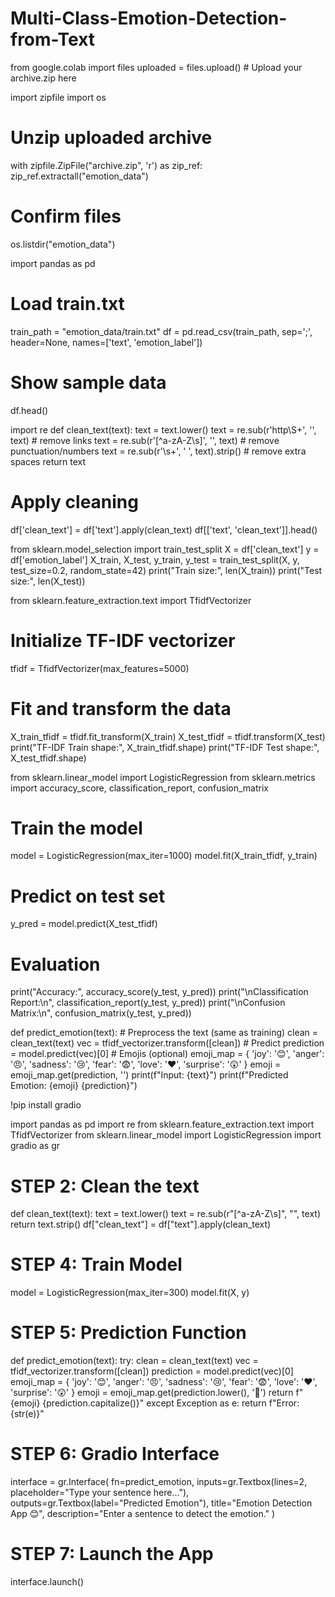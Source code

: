 # Multi-Class-Emotion-Detection-from-Text
from google.colab import files
uploaded = files.upload()  # Upload your archive.zip here

import zipfile
import os
# Unzip uploaded archive
with zipfile.ZipFile("archive.zip", 'r') as zip_ref:
    zip_ref.extractall("emotion_data")
# Confirm files
os.listdir("emotion_data")

import pandas as pd
# Load train.txt
train_path = "emotion_data/train.txt"
df = pd.read_csv(train_path, sep=';', header=None, names=['text', 'emotion_label'])
# Show sample data
df.head()

import re
def clean_text(text):
    text = text.lower()
    text = re.sub(r'http\S+', '', text)         # remove links
    text = re.sub(r'[^a-zA-Z\s]', '', text)     # remove punctuation/numbers
    text = re.sub(r'\s+', ' ', text).strip()    # remove extra spaces
    return text
# Apply cleaning
df['clean_text'] = df['text'].apply(clean_text)
df[['text', 'clean_text']].head()


from sklearn.model_selection import train_test_split
X = df['clean_text']
y = df['emotion_label']
X_train, X_test, y_train, y_test = train_test_split(X, y, test_size=0.2, random_state=42)
print("Train size:", len(X_train))
print("Test size:", len(X_test))

from sklearn.feature_extraction.text import TfidfVectorizer
# Initialize TF-IDF vectorizer
tfidf = TfidfVectorizer(max_features=5000)
# Fit and transform the data
X_train_tfidf = tfidf.fit_transform(X_train)
X_test_tfidf = tfidf.transform(X_test)
print("TF-IDF Train shape:", X_train_tfidf.shape)
print("TF-IDF Test shape:", X_test_tfidf.shape)

from sklearn.linear_model import LogisticRegression
from sklearn.metrics import accuracy_score, classification_report, confusion_matrix
# Train the model
model = LogisticRegression(max_iter=1000)
model.fit(X_train_tfidf, y_train)
# Predict on test set
y_pred = model.predict(X_test_tfidf)
# Evaluation
print("Accuracy:", accuracy_score(y_test, y_pred))
print("\nClassification Report:\n", classification_report(y_test, y_pred))
print("\nConfusion Matrix:\n", confusion_matrix(y_test, y_pred))

def predict_emotion(text):
    # Preprocess the text (same as training)
    clean = clean_text(text)
    vec = tfidf_vectorizer.transform([clean])
    # Predict
    prediction = model.predict(vec)[0]
    # Emojis (optional)
    emoji_map = {
        'joy': '😊',
        'anger': '😠',
        'sadness': '😢',
        'fear': '😨',
        'love': '❤️',
        'surprise': '😲'
    }
    emoji = emoji_map.get(prediction, '')
    print(f"Input: {text}")
    print(f"Predicted Emotion: {emoji} {prediction}")

!pip install gradio


import pandas as pd
import re
from sklearn.feature_extraction.text import TfidfVectorizer
from sklearn.linear_model import LogisticRegression
import gradio as gr
# STEP 2: Clean the text
def clean_text(text):
    text = text.lower()
    text = re.sub(r"[^a-zA-Z\s]", "", text)
    return text.strip()
df["clean_text"] = df["text"].apply(clean_text)
# STEP 4: Train Model
model = LogisticRegression(max_iter=300)
model.fit(X, y)
# STEP 5: Prediction Function
def predict_emotion(text):
    try:
        clean = clean_text(text)
        vec = tfidf_vectorizer.transform([clean])
        prediction = model.predict(vec)[0]
        emoji_map = {
            'joy': '😊',
            'anger': '😠',
            'sadness': '😢',
            'fear': '😨',
            'love': '❤️',
            'surprise': '😲'
        }
        emoji = emoji_map.get(prediction.lower(), '🙂')
        return f"{emoji} {prediction.capitalize()}"
    except Exception as e:
        return f"Error: {str(e)}"
# STEP 6: Gradio Interface
interface = gr.Interface(
    fn=predict_emotion,
    inputs=gr.Textbox(lines=2, placeholder="Type your sentence here..."),
    outputs=gr.Textbox(label="Predicted Emotion"),
    title="Emotion Detection App 😊",
    description="Enter a sentence to detect the emotion."
)
# STEP 7: Launch the App
interface.launch()
